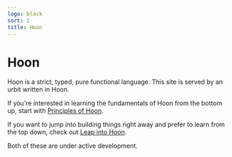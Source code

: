 ```yaml
---
logo: black
sort: 2
title: Hoon
---
```


<div class="short">

# Hoon

Hoon is a strict, typed, pure functional language.  This site is
served by an urbit written in Hoon.

If you're interested in learning the fundamentals of Hoon from
the bottom up, start with [Principles of
Hoon](hoon/principles).

If you want to jump into building things right away and prefer to
learn from the top down, check out [Leap into
Hoon](hoon/leap-in/basic).

Both of these are under active development.

</div>

